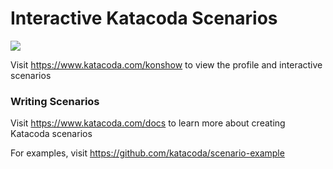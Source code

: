 # Interactive Katacoda Scenarios

[![](http://shields.katacoda.com/katacoda/konshow/count.svg)](https://www.katacoda.com/konshow "Get your profile on Katacoda.com")

Visit https://www.katacoda.com/konshow to view the profile and interactive scenarios

### Writing Scenarios
Visit https://www.katacoda.com/docs to learn more about creating Katacoda scenarios

For examples, visit https://github.com/katacoda/scenario-example
